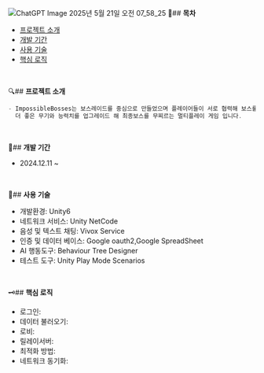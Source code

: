 ![ChatGPT Image 2025년 5월 21일 오전 07_58_25](https://github.com/user-attachments/assets/78780fee-a54d-4b52-90dc-0bca75f68ba7)
📘## **목차**

- [프로젝트 소개](#프로젝트-소개)
- [개발 기간](#개발-기간)
- [사용 기술](#사용-기술)
- [핵심 로직](#핵심-로직)
<br/>

🔍## **프로젝트 소개** 
```scala
- ImpossibleBosses는 보스레이드를 중심으로 만들었으며 플레이어들이 서로 협력해 보스를 무찔러
  더 좋은 무기와 능력치를 업그레이드 해 최종보스를 무찌르는 멀티플레이 게임 입니다.
```
<br/>

📆## **개발 기간** 
- 2024.12.11 ~ 
<br/>

🔧## **사용 기술** 
- 개발환경: Unity6
- 네트워크 서비스: Unity NetCode
- 음성 및 텍스트 채팅: Vivox Service
- 인증 및 데이터 베이스: Google oauth2,Google SpreadSheet
- AI 행동도구: Behaviour Tree Designer
- 테스트 도구: Unity Play Mode Scenarios
<br/>


🗝## **핵심 로직** 
- 로그인:
- 데이터 불러오기:
- 로비: 
- 릴레이서버:
- 최적화 방법:
- 네트워크 동기화:
<br/>
